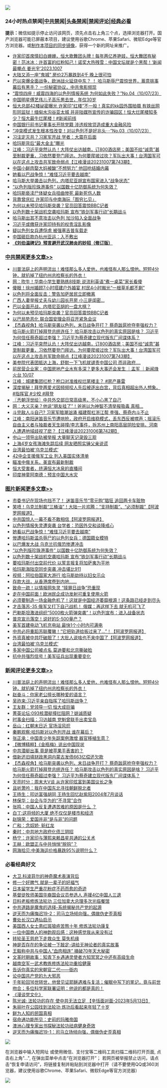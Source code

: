 ![](https://raw.githubusercontent.com/jsvpn/jsproxy/dev/64photo/fqnews-qr.jpg)

<div id="tt">
<h3>24小时热点禁闻|<a href="#%E4%B8%AD%E5%85%B1%E7%A6%81%E9%97%BB%E6%9B%B4%E5%A4%9A%E6%96%87%E7%AB%A0">中共禁闻</a>|<a href="#%E5%9B%BE%E7%89%87%E6%96%B0%E9%97%BB%E6%9B%B4%E5%A4%9A%E6%96%87%E7%AB%A0">头条禁闻</a>|<a href="#%E6%96%B0%E9%97%BB%E8%AF%84%E8%AE%BA%E6%9B%B4%E5%A4%9A%E6%96%87%E7%AB%A0">禁闻评论|<a href="#%E5%BF%85%E7%9C%8B%E7%BB%8F%E5%85%B8%E5%A5%BD%E6%96%87">经典必看</a></h3>
<div><b>提示：</b>微信如提示停止访问该网页，须先点击右上角三个点，选择浏览器打开。国产浏览器可能已屏蔽本项目，建议使用谷歌Chrome、苹果Safari、微软Edge等官方浏览器。或<a href="%E5%88%B6%E4%BD%9Cgit%E7%A6%81%E9%97%BB%E9%95%9C%E5%83%8F.md">制作本项目的同步镜像</a>，获得一个新的网址来推广。</div>
<ul>

<li><a href="/sohnews/20231008/1943972.md">许家印首席情妇白姗姗，恒大歌舞团头牌！每年两亿养艳妓，恒大舞团有秘密！范冰冰：许首富的红粉知己！诺奖大热残雪：中国文坛就是个黑帮！‘新闻最嘲点 姜光宇’2023.1007</a></li>
<li><a href="/finance/20231008/1943902.md">大陆又添一座“鬼城” 房价2万暴跌到4千 晚上很可怕</a></li>
<li><a href="/sohnews/20231008/1943870.md">巴以突爆全面战争，欧洲战火延烧中东？ ！ 哈马斯辱尸震惊世界，蓄意挑事幕后有黑手？ 一份秘密协议，中共鬼影频现</a></li>
<li><a href="/sohnews/20231008/1943875.md">“震惊四座！威震四海的以色列情报系统 为何如此失败？”No.04（10/07/23）</a></li>
<li><a href="/yule/20231008/1943968.md">中国明星傅艺伟儿子高乐男去世，年仅30岁</a></li>
<li><a href="/sohnews/20231008/1943909.md">恒大总部42楼祕密曝光 许家印“红楼”不一般！真实的kk园外围拍摄 有铁丝网 形同监狱！缅甸水沟谷亚太城 并非陆媒所宣传的诈骗园区！恒大烂尾楼知多少？恒大最牛烂尾楼！#新闻前线</a></li>
<li><a href="/headline/20231007/1943828.md">中国银行前书记董事长开除党籍 涉违规放贷造成重大金融风险</a></li>
<li><a href="/sohnews/20231008/1943876.md">“冲突模式发生根本性改变！对以色列不是好兆头⋯”No.03（10/07/23）</a></li>
<li><a href="/baitai/20231008/1943907.md">习注定灭共？习家军开战 学者：大震在后面</a></li>
<li><a href="/worldnews/20231008/1944087.md">哈玛斯背后“最大金主”曝光</a></li>
<li><a href="/cbnews/20231008/1943990.md">江峰：习近平突然认怂！大阵仗出访越南，订800酒店房；美国不给“诚意”甚至制裁更重，习依然要登门拜访。为何要爬坡过坎？军队出大事！台湾国军可以在这点上攻击共军致命弱点【江峰漫谈20231007第743期】</a></li>
<li><a href="/cnnews/20231008/1943935.md">中国小鲜肉娶大妈被酸“不想努力” 他回呛结婚内幕</a></li>
<li><a href="/topimagenews/20231008/1944107.md">她看以巴战争惊！“难怪习近平要去越南”</a></li>
<li><a href="/worldnews/20231007/1943817.md">哈马斯大举袭击以色列，内塔尼亚胡宣布国家进入“战争状态”</a></li>
<li><a href="/topimagenews/20231008/1944047.md">“以色列版珍珠港事件” 以国数十亿防御系统为何失效？</a></li>
<li><a href="/worldnews/20231008/1944023.md">哈玛斯亵渎尸体疑女兵扭曲惨死 最新死伤人数</a></li>
<li><a href="/ccpdope/20231008/1943917.md">背靠曾庆红 许家印与中南海玩「图穷匕见」</a></li>
<li><a href="/cbnews/20231008/1944022.md">为何以未预见哈玛斯突袭？官员回答震惊BBC记者</a></li>
<li><a href="/topimagenews/20231008/1944009.md">以色列数十架战机空袭哈玛斯 宣布“铁剑军事行动”长期战斗</a></li>
<li><a href="/headline/20231008/1943862.md">哈马斯出其不意攻击以色列 加沙陷入全面战争</a></li>
<li><a href="/ssgc/20231008/1944092.md">习近平或缴获许家印持有的权贵淫乱影像</a></li>
<li><a href="/worldnews/20231008/1944028.md">疑以色列女兵遭俘虏 被强塞吉普车载走</a></li>
<li><a href="/headline/20231008/1943839.md">中国砸巨款办杭州亚运：入不敷出</a></li>
<li><b><a href="/comments/20200207/1272816.md" target="_blank">《刘伯温碑记》预言避开武汉肺炎的妙招（修订版）</a></b></li>
</ul>
</div>

<div class="catlist">
<h3><a href="/cbnews/" target="_blank">中共禁闻</a><span><a href="/cbnews/" target="_blank" rel="nofollow">更多文章>></a></span></h3>
<ul>
<li><a href="/comments/20231008/1944187.md" target="_blank">川普法庭上的声明流出！难怪那么多人爱他，也难怪有人那么恨他。短短4分钟，就扒掉了纽约州总检察长的外衣！</a></li>
<li><a href="/cbnews/20231008/1944099.md" target="_blank">网：吹牛！华南小学生要熟练8技能 说流利英语“煮一桌菜”家长看傻</a></li>
<li><a href="/cbnews/20231008/1944098.md" target="_blank">傻眼！徐州婚顾7小时搭建户外婚宴 村民4小时搬光“一根草毛都不剩”</a></li>
<li><a href="/cbnews/20231008/1944061.md" target="_blank">以色列将全面反击：警告加萨居民立即撤离</a></li>
<li><a href="/cbnews/20231008/1944060.md" target="_blank">广西人妻举报丈夫与幼儿园长开房 小三是闺密…</a></li>
<li><a href="/cbnews/20231008/1944035.md" target="_blank">巴以全面开战，内塔尼亚胡的一盘大棋？</a></li>
<li><a href="/cbnews/20231008/1944022.md" target="_blank">为何以未预见哈玛斯突袭？官员回答震惊BBC记者</a></li>
<li><a href="/cbnews/20231008/1944021.md" target="_blank">以巴局势恶化 联合国安理会将召开紧急会议</a></li>
<li><a href="/comments/20231008/1944005.md" target="_blank">【杰森视角】哈马斯突袭以色列，末日战争开打？ 蔡奇跋扈抢夺李强权力？ 哈马斯火箭打掉拜登总统连任？ 哈马斯攻击以色列的真实原因是啥？ 习近平为何信任蔡奇超过李强？ 习近平为蔡奇建立现代版东厂间谍体系？</a></li>
<li><a href="/cbnews/20231008/1943990.md" target="_blank">江峰：习近平突然认怂！大阵仗出访越南，订800酒店房；美国不给“诚意”甚至制裁更重，习依然要登门拜访。为何要爬坡过坎？军队出大事！台湾国军可以在这点上攻击共军致命弱点【江峰漫谈20231007第743期】</a></li>
<li><a href="/cbnews/20231008/1943924.md" target="_blank">美参院代表团抵达上海，舒默一下飞机就谴责中国公司 而非政府&#8230;.</a></li>
<li><a href="/comments/20231008/1943915.md" target="_blank">前民营企业家：中国房地产业水有多深？更多大事还会发生 ｜孟军 ｜新闻烽火台 10/07</a></li>
<li><a href="/cbnews/20231008/1943910.md" target="_blank">江峰：城建集团扛枪？枪口对准维权烂尾楼主？ #房产暴雷</a></li>
<li><a href="/comments/20231007/1943833.md" target="_blank">深度揭秘！拜登两爱犬因频频咬人先后被逐出白宫，背后真相超出外人想象。#指挥官 #少校 #拜登</a></li>
<li><a href="/cbnews/20231007/1943797.md" target="_blank">〖兲朝浮世绘〗中共外交部日常高级黑，不小心黑了自己</a></li>
<li><a href="/cbnews/20231007/1943724.md" target="_blank">网：大义灭亲？他说“朋友挂了”！爸爸以为神智不清举报吸毒 真相&#8230;</a></li>
<li><a href="/cbnews/20231007/1943719.md" target="_blank">斗完敌人斗自己? 习家军暗潮汹涌 福建帮杠浙江帮 李强、蔡奇内斗不止</a></li>
<li><a href="/cbnews/20231007/1943671.md" target="_blank">江峰：南阳迷笛音乐节遭哄抢，政府开启维稳模式，丢东西反被噤声；摇滚乐自由主义者与独裁者天生碰撞/李志事件，拆苏州上南阳高层阴险安排。河南人遭遇地域歧视了麽？【江峰漫谈20231006第742期】</a></li>
<li><a href="/cbnews/20231007/1943661.md" target="_blank">中山一领导出轨被举报 大量聊天记录毁三观</a></li>
<li><a href="/cbnews/20231007/1943651.md" target="_blank">上海4岁女孩海滩失踪后续 网友晒照实锤父亲说谎</a></li>
<li><a href="/comments/20231007/1943569.md" target="_blank">台湾最怕被‘乌克兰模式’</a></li>
<li><a href="/cbnews/20231007/1943581.md" target="_blank">42中企支援俄军工业 列入美国实体清单</a></li>
<li><a href="/cbnews/20231007/1943580.md" target="_blank">瞄准中俄关系，美宣布最新制裁</a></li>
<li><a href="/cbnews/20231007/1943521.md" target="_blank">恒大受害者，挤满恒大冰泉的直播间</a></li>
<li><a href="/comments/20231006/1943351.md" target="_blank">印度神童阿南德：预言中国大水灾</a></li>

</ul>
</div>
<div class="catlist">
<h3><a href="/topimagenews/" target="_blank">图片新闻</a><span><a href="/topimagenews/" target="_blank" rel="nofollow">更多文章>></a></span></h3>
<ul>
<li><a href="/topimagenews/20231008/1944162.md" target="_blank">市委书记在现场也挡不了！ 迷笛音乐节“零元购”猖狂 追回两卡车赃物</a></li>
<li><a href="/topimagenews/20231008/1944161.md" target="_blank">笑喷！乌克兰制裁“三桶油”！大陆一片欢腾：“支持制裁”、“必须制裁”【阿波罗网报道】</a></li>
<li><a href="/topimagenews/20231008/1944144.md" target="_blank">中共国惊人一幕不看不敢相信【阿波罗网报道】</a></li>
<li><a href="/topimagenews/20231008/1944143.md" target="_blank">以色列情报失灵遭突袭 台学者：恐因外交和谈降戒心</a></li>
<li><a href="/topimagenews/20231008/1944107.md" target="_blank">她看以巴战争惊！“难怪习近平要去越南”</a></li>
<li><a href="/topimagenews/20231008/1944106.md" target="_blank">惨遭哈玛斯滥杀辱尸的以色列女兵：德国籍女模特</a></li>
<li><a href="/topimagenews/20231008/1944085.md" target="_blank">以巴爆发大战 乌克兰抗俄恐惨遭冲击</a></li>
<li><a href="/topimagenews/20231008/1944047.md" target="_blank">“以色列版珍珠港事件” 以国数十亿防御系统为何失效？</a></li>
<li><a href="/topimagenews/20231008/1944009.md" target="_blank">以色列数十架战机空袭哈玛斯 宣布“铁剑军事行动”长期战斗</a></li>
<li><a href="/topimagenews/20231008/1944008.md" target="_blank">要哈玛斯付出空前代价 以誓言报复将加萨夷为平地</a></li>
<li><a href="/topimagenews/20231008/1944006.md" target="_blank">哈玛斯海陆空同步突袭 冲击堪比911</a></li>
<li><a href="/topimagenews/20231008/1943992.md" target="_blank">视频：阿拉伯国家大游行 哈马斯劫持以妇女示众</a></li>
<li><a href="/topimagenews/20231008/1943991.md" target="_blank">存款大战，从香港席卷到内地……</a></li>
<li><a href="/topimagenews/20231008/1943944.md" target="_blank">致命一疏！以情报网失灵 “赎罪日战争”恐重现</a></li>
<li><a href="/topimagenews/20231008/1943900.md" target="_blank">走在中国前面！欧洲民企成功发射可重复使用火箭</a></li>
<li><a href="/topimagenews/20231007/1943750.md" target="_blank">必须要制造一场金融危机了！这就是中国经济萎靡根源！这条路已经走到尽头</a></li>
<li><a href="/topimagenews/20231007/1943749.md" target="_blank">才击落苏-35 俄军又打下自己战机！ 俄媒：再这样下去 就无机可飞了</a></li>
<li><a href="/topimagenews/20231007/1943732.md" target="_blank">巴勒斯坦激进组织“5000枚火箭弹突袭”！以色列宣布：进入战备状态</a></li>
<li><a href="/topimagenews/20231007/1943731.md" target="_blank">普京宣示落空！说好的S-500量产？</a></li>
<li><a href="/topimagenews/20231007/1943723.md" target="_blank">美军首建电动飞机充电站 最快1个小时内可满电</a></li>
<li><a href="/topimagenews/20231007/1943718.md" target="_blank">中共必将重蹈苏联覆辙！“它把轨道给扳过来了&#8230;”！【阿波罗网报道】</a></li>
<li><a href="/topimagenews/20231007/1943717.md" target="_blank">外资真被中共吓破胆了！大批人说啥也不来中国了【阿波罗网报道】</a></li>
<li><a href="/comments/20231007/1943569.md" target="_blank">台湾最怕被‘乌克兰模式’</a></li>
<li><a href="/topimagenews/20231007/1943579.md" target="_blank">多家中国公司被点名 莫迪要和北京撕破脸</a></li>
<li><a href="/topimagenews/20231007/1943578.md" target="_blank">抗中共强烈信号！美军征兵出现重要变化</a></li>

</ul>
</div>
<div class="catlist">
<h3><a href="/comments/" target="_blank">新闻评论</a><span><a href="/comments/" target="_blank" rel="nofollow">更多文章>></a></span></h3>
<ul>
<li><a href="/comments/20231008/1944187.md" target="_blank">川普法庭上的声明流出！难怪那么多人爱他，也难怪有人那么恨他。短短4分钟，就扒掉了纽约州总检察长的外衣！</a></li>
<li><a href="/comments/20231008/1944164.md" target="_blank">赵奋斗：你家老公擅长哪种爱的语言？</a></li>
<li><a href="/comments/20231008/1944119.md" target="_blank">吴祚来:习近平亲自指挥了哈玛斯战争？</a></li>
<li><a href="/comments/20231008/1944069.md" target="_blank">王友群：党领导一切 恒大成巨骗</a></li>
<li><a href="/comments/20231008/1944040.md" target="_blank">菁英论坛:093核潜艇撞拦阻网？姚诚质疑</a></li>
<li><a href="/comments/20231008/1944039.md" target="_blank">时事金扫描：习访越南 党魁曾联手出卖宝岛</a></li>
<li><a href="/comments/20231008/1944038.md" target="_blank">岳山：红朝末日近 官场淫风炽</a></li>
<li><a href="/comments/20231008/1944037.md" target="_blank">秦鹏观察:哈玛斯对以色列开战 谁在幕后？</a></li>
<li><a href="/comments/20231008/1944030.md" target="_blank">张正承：中国青少年失踪案例激增 器官移植生意？</a></li>
<li><a href="/comments/20231008/1944013.md" target="_blank">【微博精粹】《金瓶梅》说出中国现状</a></li>
<li><a href="/comments/20231008/1944012.md" target="_blank">中共潜艇出事 竟是被苹果手表害的？</a></li>
<li><a href="/comments/20231008/1944011.md" target="_blank">借新还旧填财政黑洞内蒙古发债663亿偿还欠款</a></li>
<li><a href="/comments/20231008/1944005.md" target="_blank">【杰森视角】哈马斯突袭以色列，末日战争开打？ 蔡奇跋扈抢夺李强权力？ 哈马斯火箭打掉拜登总统连任？ 哈马斯攻击以色列的真实原因是啥？ 习近平为何信任蔡奇超过李强？ 习近平为蔡奇建立现代版东厂间谍体系？</a></li>
<li><a href="/comments/20231008/1944003.md" target="_blank">天亮时分：周末大V谈 从许家印炫富到美国议长之争</a></li>
<li><a href="/comments/20231008/1943995.md" target="_blank">且听萧吟：我在中国东北寻找朝鲜脱北者</a></li>
<li><a href="/comments/20231008/1943955.md" target="_blank">王扬生：叩访富强胡同 王扬生回忆赵紫阳2004年7月谈话</a></li>
<li><a href="/comments/20231008/1943954.md" target="_blank">林保华：台企与华为的“不寻常”合作</a></li>
<li><a href="/comments/20231008/1943953.md" target="_blank">张鸣：中国人反复遭遇苦难的原因是什么 ？</a></li>
<li><a href="/comments/20231008/1943934.md" target="_blank">白丁:这将倾的大厦 绝不仅仅是楼市和经济</a></li>
<li><a href="/comments/20231008/1943933.md" target="_blank">赵锦荣：爱国并非“是与非”的问题</a></li>
<li><a href="/comments/20231008/1943932.md" target="_blank">广和：念奴娇· 斩红龙</a></li>
<li><a href="/comments/20231008/1943931.md" target="_blank">秦时：中共地方政府化债三阴招</a></li>
<li><a href="/comments/20231008/1943930.md" target="_blank">杨宁：许家印与薄熙来赖昌星共通的公关术</a></li>
<li><a href="/comments/20231008/1943929.md" target="_blank">王赫：欧盟正与中共悄悄“脱钩”？</a></li>
<li><a href="/comments/20231008/1943928.md" target="_blank">网海拾贝:中美海运价格暴跌95%说明什么？</a></li>

</ul>
</div>

<div class="catlist">
<h3>必看经典好文</h3>
<ul>
<li><a href="/ccpdope/20220710/1756358.md" target="_blank">大卫.科波菲尔的神奇魔术表演背后</a></li>
<li><a href="/funmedia/20200713/1359909.md" target="_blank">修一个好脾气 就是一辈子的好福气</a></li>
<li><a href="/comments/20210324/1511732.md" target="_blank">日本留学生严重花粉症不药而愈的奇迹</a></li>
<li><a href="/taiwannews/20220804/1767098.md" target="_blank">基督徒牧师美国华裔国会议员参选人 声援4亿中国人三退</a></li>
<li><a href="/comments/20200531/1337359.md" target="_blank">日料老板修炼法轮功 三位加拿大总理多次光临餐馆</a></li>
<li><a href="/comments/20181209/1044543.md" target="_blank">中共道路是魔鬼的选择-系统揭秘共产党的起源</a></li>
<li><a href="/tculture/20190304/1091074.md" target="_blank">逆天而为痛悔迟19-2：司马立场倾向强，偶做伪史歪真相</a></li>
<li><a href="/comments/20230417/1873184.md" target="_blank">曹处长汉口遇仙启示</a></li>
<li><a href="/comments/20190126/1070164.md" target="_blank">美国西人女士患红斑狼疮苦熬十年 修炼法轮功康复</a></li>
<li><a href="/comments/20230301/1854831.md" target="_blank">一位中国商人的神韵观后感：这种感觉我从来没有过</a></li>
<li><a href="/health/20141127/823595.md" target="_blank">转轮圣王慈悲下走救众生 莫失机缘</a></li>
<li><a href="/tculture/20120629/35483.md" target="_blank">神是否存在的争论被一下敲定-讲给无神论者的真实故事</a></li>
<li><a href="/cbnews/20200730/1371580.md" target="_blank">王毅称中共与中国人“血肉相连” 捅破70年天大秘密</a></li>
<li><a href="/comments/20200308/1290079.md" target="_blank">文革时期故事：知青下乡遇通灵使者方知冥冥之中还有高级生命</a></li>
<li><a href="/comments/20190807/1170993.md" target="_blank">越南空军一武术教练修炼法轮功重拾健康</a></li>
<li><a href="/lifebaike/20221107/1807601.md" target="_blank">告诉你真实的宋朝官二代——衙内</a></li>
<li><a href="/comments/20200717/1361899.md" target="_blank">论中国共产党的九大邪恶</a></li>
<li><a href="/comments/20210827/1614424.md" target="_blank">千年轮回16世转世，他曾见证耶稣遇难与复活；催眠中写下的笔记，竟与前世吻合；多位科学家联署证明：他说的都是真的！</a></li>
<li><a href="/comments/20200521/783167.md" target="_blank">《漫谈党文化》</a></li>
<li><a href="/comments/20230513/1884082.md" target="_blank">陈光诚: 法轮功的存在 使中共无法立足 【辛恬面对面-2023年5月13日】</a></li>
<li><a href="/comments/20210720/1488271.md" target="_blank">朱丽叶在公园找到法轮功 炼功后看起来年轻了十岁</a></li>
<li><a href="/comments/20200926/1403589.md" target="_blank">鲜为人知的民国真相</a></li>
<li><a href="/cbnews/20180711/970353.md" target="_blank">宿命通功能所见：史前的玛雅帝国</a></li>
<li><a href="/comments/20230226/1853388.md" target="_blank">澳洲心理专家出书探秘法轮功祛病健身奇效</a></li>
<li><a href="/tculture/20190304/1091072.md" target="_blank">逆天而为痛悔迟19-1：司马立场倾向强，偶做伪史歪真相</a></li>

</ul>
</div>

![](https://raw.githubusercontent.com/jsvpn/jsproxy/dev/64photo/fqnews-qr.jpg)

在浏览器中输入短网址 或使用微信、支付宝等二维码工具扫描二维码打开页面, 点击右上角"...", 在弹出菜单中点击“在浏览器打开”； 若网页被举报禁止访问，请点击“恢复申请访问”，将链接复制并粘贴到浏览器中打开（请不要使用QQ或360浏览器，建议使用谷歌Chrome、苹果Safari、微软Edge等官方浏览器）

![](https://raw.githubusercontent.com/jsvpn/jsproxy/dev/64photo/wx.jpg)